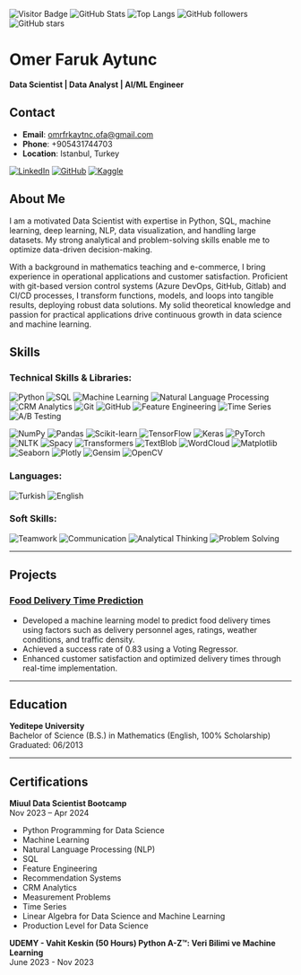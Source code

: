 ![Visitor Badge](https://visitor-badge.laobi.icu/badge?page_id=omrfrkaytnc.kullaniciadi)
![GitHub Stats](https://github-readme-stats.vercel.app/api?username=omrfrkaytnc&show_icons=true&theme=radical)
![Top Langs](https://github-readme-stats.vercel.app/api/top-langs/?username=omrfrkaytnc&layout=compact&theme=radical)
![GitHub followers](https://img.shields.io/github/followers/omrfrkaytnc?label=Follow&style=social)
![GitHub stars](https://img.shields.io/github/stars/omrfrkaytnc?label=Stars&style=social)
# Omer Faruk Aytunc

**Data Scientist | Data Analyst | AI/ML Engineer**


## Contact

- **Email**: [omrfrkaytnc.ofa@gmail.com](mailto:omrfrkaytnc.ofa@gmail.com)
- **Phone**: +905431744703
- **Location**: Istanbul, Turkey

[![LinkedIn](https://img.shields.io/badge/LinkedIn-omerfarukaytunc-blue)](https://linkedin.com/in/omerfarukaytunc)
[![GitHub](https://img.shields.io/badge/GitHub-omrfrkaytnc-green)](https://github.com/omrfrkaytnc)
[![Kaggle](https://img.shields.io/badge/Kaggle-omerfarukaytunc-blue)](https://kaggle.com/omerfarukaytunc)



## About Me

I am a motivated Data Scientist with expertise in Python, SQL, machine learning, deep learning, NLP, data visualization, and handling large datasets. My strong analytical and problem-solving skills enable me to optimize data-driven decision-making.

With a background in mathematics teaching and e-commerce, I bring experience in operational applications and customer satisfaction. Proficient with git-based version control systems (Azure DevOps, GitHub, Gitlab) and CI/CD processes, I transform functions, models, and loops into tangible results, deploying robust data solutions. My solid theoretical knowledge and passion for practical applications drive continuous growth in data science and machine learning.

## Skills

### Technical Skills & Libraries:

![Python](https://img.shields.io/badge/Python-3776AB?logo=python&logoColor=white) ![SQL](https://img.shields.io/badge/SQL-4479A1?logo=postgresql&logoColor=white) ![Machine Learning](https://img.shields.io/badge/Machine%20Learning-00758F?logo=tensorflow&logoColor=white) ![Natural Language Processing](https://img.shields.io/badge/NLP-00897B?logo=spacy&logoColor=white) ![CRM Analytics](https://img.shields.io/badge/CRM%20Analytics-FF6F00?logo=tableau&logoColor=white) ![Git](https://img.shields.io/badge/Git-F05032?logo=git&logoColor=white) ![GitHub](https://img.shields.io/badge/GitHub-181717?logo=github&logoColor=white) ![Feature Engineering](https://img.shields.io/badge/Feature%20Engineering-FFAB00?logo=feature&logoColor=white) ![Time Series](https://img.shields.io/badge/Time%20Series-FF6F00?logo=timeseries&logoColor=white) ![A/B Testing](https://img.shields.io/badge/A%2FB%20Testing-4CAF50?logo=abtesting&logoColor=white)

![NumPy](https://img.shields.io/badge/NumPy-013243?logo=numpy&logoColor=white) ![Pandas](https://img.shields.io/badge/Pandas-150458?logo=pandas&logoColor=white) ![Scikit-learn](https://img.shields.io/badge/Scikit--learn-F7931E?logo=scikit-learn&logoColor=white) ![TensorFlow](https://img.shields.io/badge/TensorFlow-FF6F00?logo=tensorflow&logoColor=white) ![Keras](https://img.shields.io/badge/Keras-D00000?logo=keras&logoColor=white) ![PyTorch](https://img.shields.io/badge/PyTorch-EE4C2C?logo=pytorch&logoColor=white) ![NLTK](https://img.shields.io/badge/NLTK-85EA2D?logo=nltk&logoColor=white) ![Spacy](https://img.shields.io/badge/Spacy-09A3D5?logo=spacy&logoColor=white) ![Transformers](https://img.shields.io/badge/Transformers-FFCE5A?logo=huggingface&logoColor=white) ![TextBlob](https://img.shields.io/badge/TextBlob-000000?logo=python&logoColor=white) ![WordCloud](https://img.shields.io/badge/WordCloud-6699CC?logo=python&logoColor=white) ![Matplotlib](https://img.shields.io/badge/Matplotlib-11557C?logo=python&logoColor=white) ![Seaborn](https://img.shields.io/badge/Seaborn-3776AB?logo=python&logoColor=white) ![Plotly](https://img.shields.io/badge/Plotly-3F4F75?logo=plotly&logoColor=white) ![Gensim](https://img.shields.io/badge/Gensim-FFA500?logo=gensim&logoColor=white) ![OpenCV](https://img.shields.io/badge/OpenCV-5C3EE8?logo=opencv&logoColor=white)

### Languages:

![Turkish](https://img.shields.io/badge/Turkish-Native-blue) ![English](https://img.shields.io/badge/English-Upper--Intermediate-blue)

### Soft Skills:

![Teamwork](https://img.shields.io/badge/Teamwork-FF4081?logo=teams&logoColor=white) ![Communication](https://img.shields.io/badge/Communication-4CAF50?logo=communicate&logoColor=white) ![Analytical Thinking](https://img.shields.io/badge/Analytical%20Thinking-FFC107?logo=think&logoColor=white) ![Problem Solving](https://img.shields.io/badge/Problem%20Solving-FF5722?logo=solve&logoColor=white)

---

## Projects

### [Food Delivery Time Prediction](https://github.com/omrfrkaytnc/Food_Delivery_Time_Prediction)
- Developed a machine learning model to predict food delivery times using factors such as delivery personnel ages, ratings, weather conditions, and traffic density.
- Achieved a success rate of 0.83 using a Voting Regressor.
- Enhanced customer satisfaction and optimized delivery times through real-time implementation.

---

## Education

**Yeditepe University**  
Bachelor of Science (B.S.) in Mathematics (English, 100% Scholarship)  
Graduated: 06/2013

---

## Certifications

**Miuul Data Scientist Bootcamp**  
Nov 2023 – Apr 2024  
- Python Programming for Data Science
- Machine Learning
- Natural Language Processing (NLP)
- SQL
- Feature Engineering
- Recommendation Systems
- CRM Analytics
- Measurement Problems
- Time Series
- Linear Algebra for Data Science and Machine Learning
- Production Level for Data Science

**UDEMY - Vahit Keskin (50 Hours) Python A-Z™: Veri Bilimi ve Machine Learning**  
June 2023 - Nov 2023
